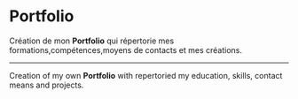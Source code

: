 # Portfolio
Création de mon **Portfolio** qui répertorie mes formations,compétences,moyens de contacts et mes créations.

___

Creation of my own **Portfolio** with repertoried my education, skills, contact means and projects.
